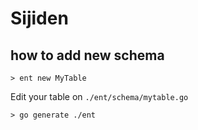 # Sijiden


## how to add new schema

```
> ent new MyTable
```

Edit your table on `./ent/schema/mytable.go`

```
> go generate ./ent
```
